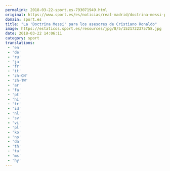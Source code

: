 ```yaml
---
permalink: 2018-03-22-sport.es-793071949.html
original: https://www.sport.es/es/noticias/real-madrid/doctrina-messi-para-los-asesores-cristiano-6708211?utm_source=rss-noticias&utm_medium=feed&utm_campaign=real-madrid
domain: sport.es
title: "La 'Doctrina Messi' para los asesores de Cristiano Ronaldo"
image: https://estaticos.sport.es/resources/jpg/8/5/1521722375758.jpg
date: 2018-03-22 14:06:11
category: sport
translations: 
 - 'en'
 - 'de'
 - 'ru'
 - 'ja'
 - 'fr'
 - 'it'
 - 'zh-CN'
 - 'zh-TW'
 - 'ar'
 - 'fa'
 - 'pt'
 - 'hi'
 - 'tr'
 - 'id'
 - 'nl'
 - 'sv'
 - 'vi'
 - 'pl'
 - 'ko'
 - 'no'
 - 'da'
 - 'th'
 - 'ta'
 - 'ms'
 - 'hy'
---
```


